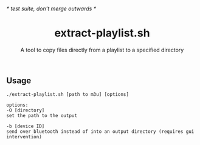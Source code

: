 <h6>* test suite, don't merge outwards *</h6>
<h1 align="center">extract-playlist.sh</h1>
<p align="center">A tool to copy files directly from a playlist to a specified directory</p>
<br>
<h2>Usage</h2>

```shell
./extract-playlist.sh [path to m3u] [options]
```
```
options:
-O [directory]
set the path to the output

-b [device ID]
send over bluetooth instead of into an output directory (requires gui intervention)
```
